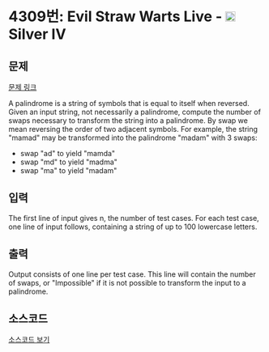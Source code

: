 # 4309번: Evil Straw Warts Live - <img src="https://static.solved.ac/tier_small/7.svg" style="height:20px" /> Silver IV

<!-- performance -->

<!-- 문제 제출 후 깃허브에 푸시를 했을 때 제출한 코드의 성능이 입력될 공간입니다.-->

<!-- end -->

## 문제

[문제 링크](https://boj.kr/4309)


<p>A palindrome is a string of symbols that is equal to itself when reversed. Given an input string, not necessarily a palindrome, compute the number of swaps necessary to transform the string into a palindrome. By swap we mean reversing the order of two adjacent symbols. For example, the string "mamad" may be transformed into the palindrome "madam" with 3 swaps:</p>

<ul>
<li>swap "ad" to yield "mamda"</li>
<li>swap "md" to yield "madma"</li>
<li>swap "ma" to yield "madam"</li>
</ul>



## 입력


<p>The first line of input gives n, the number of test cases. For each test case, one line of input follows, containing a string of up to 100 lowercase letters.</p>



## 출력


<p>Output consists of one line per test case. This line will contain the number of swaps, or "Impossible" if it is not possible to transform the input to a palindrome.</p>



## 소스코드

[소스코드 보기](Evil%20Straw%20Warts%20Live.cpp)